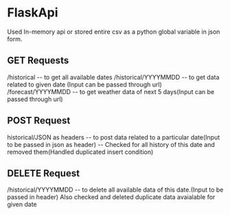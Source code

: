 # FlaskApi

Used In-memory api or stored entire csv as a python global variable in json form.

GET Requests
-------------------- 

/historical -- to get all available dates
/historical/YYYYMMDD -- to get data related to given date (Input can be passed through url)
/forecast/YYYYMMDD -- to get weather data of next 5 days(Input can be passed through url)


POST Request
-----------------
historical/JSON as headers -- to post data related to a particular date(Input to be passed in json as header)
-- Checked for all history of this date and removed them(Handled duplicated insert condition)


DELETE Request
------------------
/historical/YYYYMMDD -- to delete all available data of this date.(Input to be passed in header)
Also checked and deleted duplicate data avaialable for given date


